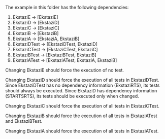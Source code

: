 The example in this folder has the following dependencies:

1. EkstaziE -> [EkstaziE]
2. EkstaziD -> [EkstaziD]
3. EkstaziC -> [EkstaziC]
4. EkstaziB -> [EkstaziB]
5. EkstaziA -> [EkstaziA, EkstaziB]
6. EkstaziDTest -> [EkstaziDTest, EkstaziD]
7. EkstaziCTest -> [EkstaziCTest, EkstaziC]
8. EkstaziBTest -> [EkstaziBTest, EkstaziB]
9. EkstaziATest -> [EkstaziATest, EkstaziA, EkstaziB]

Changing EkstaziE should force the execution of no test.

Changing EkstaziD should force the execution of all tests in EkstaziDTest.
Since EkstaziDTest has no dependency information (EkstaziRTS), its tests should always be executed.
Since EkstaziD has dependency information (STARTSRTS), its tests should be executed only when changed.

Changing EkstaziC should force the execution of all tests in EkstaziCTest.

Changing EkstaziB should force the execution of all tests in EkstaziATest and EkstaziBTest.

Changing EkstaziA should force the execution of all tests in EkstaziATest.